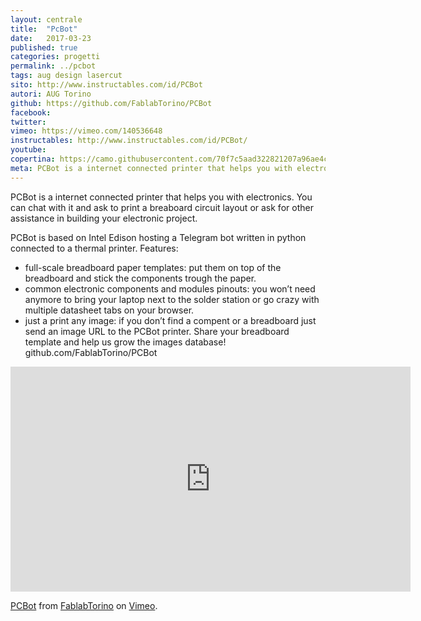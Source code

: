 ```yaml
---
layout: centrale
title:  "PcBot"
date:   2017-03-23
published: true
categories: progetti
permalink: ../pcbot
tags: aug design lasercut
sito: http://www.instructables.com/id/PCBot
autori: AUG Torino
github: https://github.com/FablabTorino/PCBot
facebook:
twitter:
vimeo: https://vimeo.com/140536648
instructables: http://www.instructables.com/id/PCBot/
youtube:
copertina: https://camo.githubusercontent.com/70f7c5aad322821207a96ae4ce4bfd3b7388260d/687474703a2f2f63646e2e696e73747275637461626c65732e636f6d2f464f582f4d48594a2f49455834583449302f464f584d48594a49455834583449302e4d454449554d2e6a7067
meta: PCBot is a internet connected printer that helps you with electronics. You can chat with it and ask to print a breaboard circuit layout or ask for other assistance in building your electronic project.
---
```

PCBot is a internet connected printer that helps you with electronics. You can chat with it and ask to print a breaboard circuit layout or ask for other assistance in building your electronic project.

<!--more-->
PCBot is based on Intel Edison hosting a Telegram bot written in python connected to a thermal printer.
Features:
- full-scale breadboard paper templates: put them on top of the breadboard and stick the components trough the paper.
- common electronic components and modules pinouts: you won’t need anymore to bring your laptop next to the solder station or go crazy with multiple datasheet tabs on your browser.
- just a print any image: if you don’t find a compent or a breadboard just send an image URL to the PCBot printer.
Share your breadboard template and help us grow the images database!
github.com/FablabTorino/PCBot


<iframe src="https://player.vimeo.com/video/140536648" width="640" height="360" frameborder="0" webkitallowfullscreen mozallowfullscreen allowfullscreen></iframe>
<p><a href="https://vimeo.com/140536648">PCBot</a> from <a href="https://vimeo.com/fablabtorino">FablabTorino</a> on <a href="https://vimeo.com">Vimeo</a>.</p>
